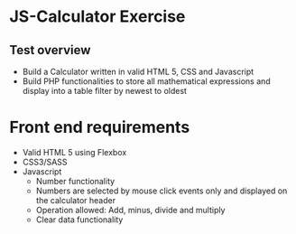 # JS-Calculator Exercise


## Test overview

* Build a Calculator written in valid HTML 5, CSS and Javascript
* Build PHP functionalities to store all mathematical expressions and display into a table filter by newest to oldest


# Front end requirements

* Valid HTML 5 using Flexbox
* CSS3/SASS
* Javascript
  * Number functionality
  * Numbers are selected by mouse click events only and displayed on the calculator header
  * Operation allowed: Add, minus, divide and multiply
  * Clear data functionality
